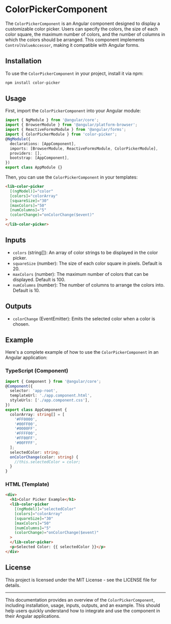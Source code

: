 # ColorPickerComponent

The `ColorPickerComponent` is an Angular component designed to display a customizable color picker. Users can specify the colors, the size of each color square, the maximum number of colors, and the number of columns in which the colors should be arranged. This component implements `ControlValueAccessor`, making it compatible with Angular forms.

## Installation

To use the `ColorPickerComponent` in your project, install it via npm:

```bash
npm install color-picker
```



## Usage


First, import the `ColorPickerComponent` into your Angular module:

```typescript
import { NgModule } from '@angular/core';
import { BrowserModule } from '@angular/platform-browser';
import { ReactiveFormsModule } from '@angular/forms';
import { ColorPickerModule } from 'color-picker';
@NgModule({
  declarations: [AppComponent],
  imports: [BrowserModule, ReactiveFormsModule, ColorPickerModule],
  providers: [],
  bootstrap: [AppComponent],
})
export class AppModule {}
```

Then, you can use the `ColorPickerComponent` in your templates:

```html
<lib-color-picker
  [(ngModel)]="color"
  [colors]="colorArray"
  [squareSize]="30"
  [maxColors]="50"
  [numColumns]="5"
  (colorChange)="onColorChange($event)"
>
</lib-color-picker>


```

## Inputs

*   `colors` (string\[\]): An array of color strings to be displayed in the color picker.
*   `squareSize` (number): The size of each color square in pixels. Default is 20.
*   `maxColors` (number): The maximum number of colors that can be displayed. Default is 100.
*   `numColumns` (number): The number of columns to arrange the colors into. Default is 10.

Outputs
-------

*   `colorChange` (EventEmitter<string>): Emits the selected color when a color is chosen.

Example
-------

Here's a complete example of how to use the `ColorPickerComponent` in an Angular application:

### TypeScript (Component)

```typescript
import { Component } from '@angular/core';
@Component({
  selector: 'app-root',
  templateUrl: './app.component.html',
  styleUrls: ['./app.component.css'],
})
export class AppComponent {
  colorArray: string[] = [
    '#FF0000',
    '#00FF00',
    '#0000FF',
    '#FFFF00',
    '#FF00FF',
    '#00FFFF',
  ];
  selectedColor: string;
  onColorChange(color: string) {
    //this.selectedColor = color;
  }
}
```

### HTML (Template)

```html
<div>
  <h1>Color Picker Example</h1>
  <lib-color-picker
    [(ngModel)]="selectedColor"
    [colors]="colorArray"
    [squareSize]="30"
    [maxColors]="50"
    [numColumns]="5"
    (colorChange)="onColorChange($event)"
  >
  </lib-color-picker>
  <p>Selected Color: {{ selectedColor }}</p>
</div>

```

License
-------

This project is licensed under the MIT License - see the LICENSE file for details.

* * *

This documentation provides an overview of the `ColorPickerComponent`, including installation, usage, inputs, outputs, and an example. This should help users quickly understand how to integrate and use the component in their Angular applications.

